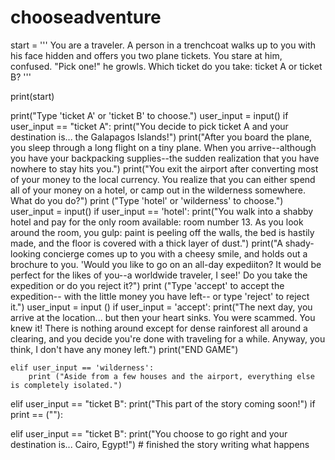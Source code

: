 # chooseadventure
start = '''
You are a traveler. A person in a trenchcoat walks up to you with his face hidden and offers you two plane tickets. You stare at him, confused. "Pick one!" he growls. Which ticket do you take: ticket A or ticket B?
'''


print(start)


print("Type 'ticket A' or 'ticket B' to choose.")
user_input = input()
if user_input == "ticket A":
    print("You decide to pick ticket A and your destination is... the Galapagos Islands!")
    print("After you board the plane, you sleep through a long flight on a tiny plane. When you arrive--although you have your backpacking supplies--the sudden realization that you have nowhere to stay hits you.")
    print("You exit the airport after converting most of your money to the local currency. You realize that you can either spend all of your money on a hotel, or camp out in the wilderness somewhere. What do you do?")
    print ("Type 'hotel' or 'wilderness' to choose.")
    user_input = input()
    if user_input == 'hotel':
        print("You walk into a shabby hotel and pay for the only room available: room number 13. As you look around the room, you gulp: paint is peeling off the walls, the bed is hastily made, and the floor is covered with a thick layer of dust.")
        print("A shady-looking concierge comes up to you with a cheesy smile, and holds out a brochure to you. 'Would you like to go on an all-day expediiton? It would be perfect for the likes of you--a worldwide traveler, I see!' Do you take the expedition or do you reject it?")
        print ("Type 'accept' to accept the expedition-- with the little money you have left-- or type 'reject' to reject it.")
        user_input = input ()
        if user_input = 'accept':
            print("The next day, you arrive at the location... but then your heart sinks. You were scammed. You knew it! There is nothing around except for dense rainforest all around a clearing, and you decide you're done with traveling for a while. Anyway, you think, I don't have any money left.")
            print("END GAME")

    elif user_input == 'wilderness':
        print ("Aside from a few houses and the airport, everything else is completely isolated.")
elif user_input == "ticket B":
    print("This part of the story coming soon!")
    if print == (""):

    
 
elif user_input == "ticket B":
    print("You choose to go right and your destination is... Cairo, Egypt!") # finished the story writing what happens
 
